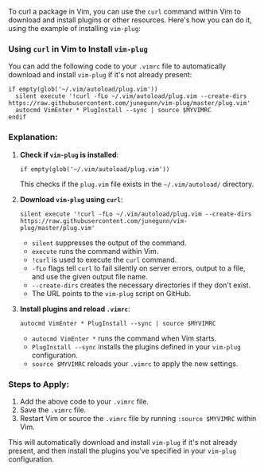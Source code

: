 To curl a package in Vim, you can use the `curl` command within Vim to download and install plugins or other resources. Here's how you can do it, using the example of installing `vim-plug`:

### Using `curl` in Vim to Install `vim-plug`

You can add the following code to your `.vimrc` file to automatically download and install `vim-plug` if it's not already present:

```vim
if empty(glob('~/.vim/autoload/plug.vim'))
  silent execute '!curl -fLo ~/.vim/autoload/plug.vim --create-dirs https://raw.githubusercontent.com/junegunn/vim-plug/master/plug.vim'
  autocmd VimEnter * PlugInstall --sync | source $MYVIMRC
endif
```

### Explanation:

1. **Check if `vim-plug` is installed**:
   ```vim
   if empty(glob('~/.vim/autoload/plug.vim'))
   ```
   This checks if the `plug.vim` file exists in the `~/.vim/autoload/` directory.

2. **Download `vim-plug` using `curl`**:
   ```vim
   silent execute '!curl -fLo ~/.vim/autoload/plug.vim --create-dirs https://raw.githubusercontent.com/junegunn/vim-plug/master/plug.vim'
   ```
   - `silent` suppresses the output of the command.
   - `execute` runs the command within Vim.
   - `!curl` is used to execute the `curl` command.
   - `-fLo` flags tell `curl` to fail silently on server errors, output to a file, and use the given output file name.
   - `--create-dirs` creates the necessary directories if they don't exist.
   - The URL points to the `vim-plug` script on GitHub.

3. **Install plugins and reload `.vimrc`**:
   ```vim
   autocmd VimEnter * PlugInstall --sync | source $MYVIMRC
   ```
   - `autocmd VimEnter *` runs the command when Vim starts.
   - `PlugInstall --sync` installs the plugins defined in your `vim-plug` configuration.
   - `source $MYVIMRC` reloads your `.vimrc` to apply the new settings.

### Steps to Apply:

1. Add the above code to your `.vimrc` file.
2. Save the `.vimrc` file.
3. Restart Vim or source the `.vimrc` file by running `:source $MYVIMRC` within Vim.

This will automatically download and install `vim-plug` if it's not already present, and then install the plugins you've specified in your `vim-plug` configuration.

